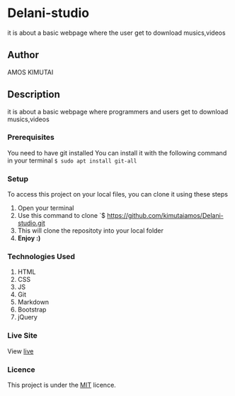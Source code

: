 
# Delani-studio
it is about a basic webpage  where the user get to download musics,videos
## Author
AMOS KIMUTAI
## Description
it is about a basic webpage where programmers and users get to download musics,videos
### Prerequisites
You need to have git installed
You can install it with the following command in your terminal
`$ sudo apt install git-all`
### Setup
To access this project on your local files, you can clone it using these steps
1. Open your terminal
1. Use this command to clone `$ https://github.com/kimutaiamos/Delani-studio.git
1. This will clone the repositoty into your local folder
1. __Enjoy :)__
### Technologies Used
1. HTML
2. CSS
3. JS
4. Git
5. Markdown
6. Bootstrap
7. jQuery
### Live Site
View [live](kimutaiamos.github.io/delani-studio/)
### Licence
This project is under the  [MIT](licence) licence.
